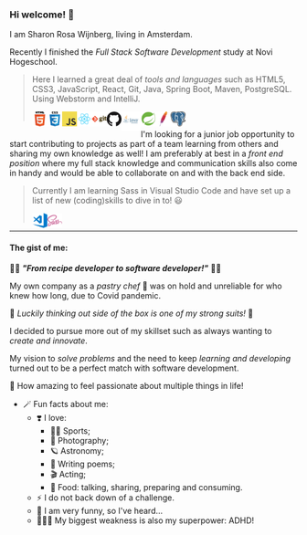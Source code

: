 ### Hi welcome! 👋

I am Sharon Rosa Wijnberg, living in Amsterdam.

Recently I finished the _Full Stack Software Development_ study at Novi Hogeschool.

> Here I learned a great deal of _tools and languages_ such as HTML5, CSS3, JavaScript, React, Git, Java, Spring Boot, Maven, PostgreSQL. Using Webstorm and IntelliJ.
>
><img align="left" alt="HTML5" width="26px" src="https://raw.githubusercontent.com/github/explore/80688e429a7d4ef2fca1e82350fe8e3517d3494d/topics/html/html.png" />
><img align="left" alt="CSS3" width="26px" src="https://raw.githubusercontent.com/github/explore/80688e429a7d4ef2fca1e82350fe8e3517d3494d/topics/css/css.png" />
><img align="left" alt="JavaScript" width="26px" src="https://raw.githubusercontent.com/github/explore/80688e429a7d4ef2fca1e82350fe8e3517d3494d/topics/javascript/javascript.png" />
><img align="left" alt="React" width="26px" src="https://raw.githubusercontent.com/github/explore/80688e429a7d4ef2fca1e82350fe8e3517d3494d/topics/react/react.png" />
><img align="left" alt="Git" width="26px" src="https://raw.githubusercontent.com/github/explore/80688e429a7d4ef2fca1e82350fe8e3517d3494d/topics/git/git.png" />
><img align="left" alt="GitHub" width="26px" src="https://raw.githubusercontent.com/github/explore/78df643247d429f6cc873026c0622819ad797942/topics/github/github.png" />
><img align="left" alt="Java" width="34px" src="https://raw.githubusercontent.com/github/explore/80688e429a7d4ef2fca1e82350fe8e3517d3494d/topics/java/java.png" />
><img align="left" alt="Spring Boot" width="26px" src="https://raw.githubusercontent.com/github/explore/80688e429a7d4ef2fca1e82350fe8e3517d3494d/topics/spring-boot/spring-boot.png" />
><img align="left" alt="Maven" width="26px" src="https://raw.githubusercontent.com/github/explore/80688e429a7d4ef2fca1e82350fe8e3517d3494d/topics/maven/maven.png" />
><img align="left" alt="PostgreSQL" width="26px" src="https://raw.githubusercontent.com/github/explore/80688e429a7d4ef2fca1e82350fe8e3517d3494d/topics/postgresql/postgresql.png" />
>
><br />

I'm looking for a junior job opportunity to start contributing to projects as part of a team learning from others and sharing my own knowledge as well! 
I am preferably at best in a _front end position_ where my full stack knowledge and communication skills also come in handy and would be able to collaborate on and with the back end side.

>Currently I am learning Sass in Visual Studio Code and have set up a list of new (coding)skills to dive in to! 😃
>
><img align="left" alt="Visual Studio Code" width="26px" src="https://raw.githubusercontent.com/github/explore/80688e429a7d4ef2fca1e82350fe8e3517d3494d/topics/visual-studio-code/visual-studio-code.png" />
><img align="left" alt="Sass" width="26px" src="https://raw.githubusercontent.com/github/explore/80688e429a7d4ef2fca1e82350fe8e3517d3494d/topics/sass/sass.png" />
>
><br />

---

#### The gist of me:

 👩‍🍳 **_"From recipe developer to software developer!"_** 👩‍💻 

My own company as a _pastry chef_ 🎂 was on hold and unreliable for who knew how long, due to Covid pandemic.

🔳 _Luckily thinking out side of the box is one of my strong suits!_ 🔲

I decided to pursue more out of my skillset such as always wanting to _create and innovate_. 

My vision to _solve problems_ and the need to keep _learning and developing_ turned out to be a perfect match with software development. 
  
💫 How amazing to feel passionate about multiple things in life!
- 🪄 Fun facts about me: 
  - ❣️ I love:  
    - 🤸‍♀️ Sports; 
    - 📸 Photography;
    - 🪐 Astronomy;
    - 📜 Writing poems;
    - 🎬 Acting;
    - 🍕 Food: talking, sharing, preparing and consuming.
  - ⚡ I do not back down of a challenge.
  - 🤪 I am very funny, so I've heard...
  - 🦹🏼‍♀️ My biggest weakness is also my superpower: ADHD!

